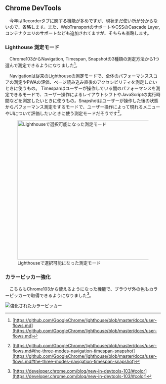 ## Chrome DevTools
　今年はRecorderタブに関する機能が多めですが、現状まだ使い所が分からないので、省略します。また、WebTransportのサポートやCSSのCascade Layer, コンテナクエリのサポートなども追加されてますが、そちらも省略します。

### Lighthouse 測定モード
　Chrome103からNavigation, Timespan, Snapshotの3種類の測定方法から1つ選んで測定できるようになりました[^lighthouse_user_flow]。

　Navigationは従来のLighthouseの測定モードで、全体のパフォーマンススコアの測定やPWAの評価、ページ読み込み直後のアクセシビリティを測定したいときに使うもの。 Timespanはユーザーが操作している間のパフォーマンスを測定できるモードで、ユーザー操作によるレイアウトシフトやJavaScriptの実行時間などを測定したいときに使うもの。Snapshotはユーザーが操作した後の状態からパフォーマンス測定をするモードで、ユーザー操作によって現れるメニューやUIについて評価したいときに使う測定モードだそうです[^lighthouse_types]。

<figure>
  <img src='/images/web_changelog_2022part1/tools/new-lighthouse-mode.png' alt='Lighthouseで選択可能になった測定モード' width='450' />
  <figcaption>Lighthouseで選択可能になった測定モード</figcaption>
</figure>

[^lighthouse_user_flow]: [https://github.com/GoogleChrome/lighthouse/blob/master/docs/user-flows.md](https://github.com/GoogleChrome/lighthouse/blob/master/docs/user-flows.md)
[^lighthouse_types]: [https://github.com/GoogleChrome/lighthouse/blob/master/docs/user-flows.md#the-three-modes-navigation-timespan-snapshot](https://github.com/GoogleChrome/lighthouse/blob/master/docs/user-flows.md#the-three-modes-navigation-timespan-snapshot)

<div style="page-break-after: always; break-after: page;"></div>

### カラーピッカー強化
　こちらもChrome103から使えるようになった機能で、ブラウザ外の色もカラーピッカーで取得できるようになりました[^color_picker]。


![強化されたカラーピッカー](/images/web_changelog_2022part1/tools/color-picker.png)

[^color_picker]: [https://developer.chrome.com/blog/new-in-devtools-103/#color](https://developer.chrome.com/blog/new-in-devtools-103/#color)
